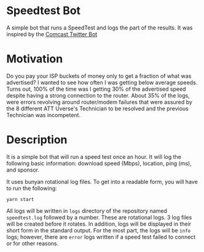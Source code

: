 # Speedtest Bot
A simple bot that runs a SpeedTest and logs the part of the results.
It was inspired by the [Comcast Twitter Bot](https://arstechnica.com/information-technology/2016/02/comcast-customer-made-bot-that-tweets-at-comcast-when-internet-is-slow/)

# Motivation
Do you pay your ISP buckets of money only to get a fraction of what was advertised?
I wanted to see how often I was getting below average speeds. Turns out, 100% of
the time was I getting 30% of the advertised speed despite having a strong connection
to the router. About 35% of the logs, were errors revolving around router/modem
failures that were assured by the 8 different ATT Uverse's Technician to be resolved
and the previous Technician was incompetent.

# Description
It is a simple bot that will run a speed test once an hour. It will log the
following basic information: download speed (Mbps), location, ping (ms), and sponsor.

It uses bunyan rotational log files. To get into a readable form, you will have
to run the following:
```
yarn start
```

All logs will be written in `logs` directory of the repository named `speedtest.log`
followed by a number. These are rotational logs. 3 log files will be created before
it rotates. In addition, logs will be displayed in their short form in the standard output.
For the most part, the logs will be `info` logs; however, there are `error` logs
written if a speed test failed to connect or for other reasons.
